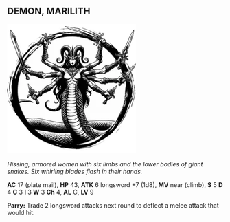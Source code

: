 ## DEMON, MARILITH

![](images/demon-marilith.webp)

_Hissing, armored women with six limbs and the lower bodies of giant snakes. Six whirling blades flash in their hands._

**AC** 17 (plate mail), **HP** 43, **ATK** 6 longsword +7 (1d8), **MV** near (climb), **S** 5 **D** 4 **C** 3 **I** 3 **W** 3 **Ch** 4, **AL** C, **LV** 9

**Parry:** Trade 2 longsword attacks next round to deflect a melee attack that would hit.

